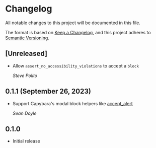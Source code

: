 # Changelog

All notable changes to this project will be documented in this file.

The format is based on [Keep a Changelog](https://keepachangelog.com/en/1.0.0/),
and this project adheres to [Semantic Versioning](https://semver.org/spec/v2.0.0.html).

## [Unreleased]

- Allow `assert_no_accessibility_violations` to accept a `block`

  *Steve Polito*

## 0.1.1 (September 26, 2023)

- Support Capybara's modal block helpers like [accept_alert][]

  *Sean Doyle*

[accept_alert]: https://rubydoc.info/github/teamcapybara/capybara/master/Capybara/Session:accept_alert

## 0.1.0

- Initial release
